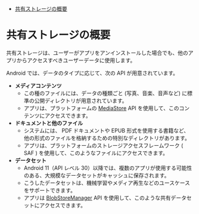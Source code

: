 - [共有ストレージの概要](#共有ストレージの概要)


# 共有ストレージの概要

共有ストレージは、ユーザーがアプリをアンインストールした場合でも、他のアプリからアクセスすべきユーザーデータに使用します。

Android では、データのタイプに応じて、次の API が用意されています。

- **メディアコンテンツ**
  - この種のファイルには、データの種類ごと (写真、音楽、音声など) に標準の公開ディレクトリが用意されています。
  - アプリは、プラットフォームの [MediaStore](https://developer.android.com/reference/android/provider/MediaStore?hl=ja&_gl=1*1mnst0z*_up*MQ..*_ga*MjI0NTM2NDk1LjE3MjI3NDg4Mzc.*_ga_6HH9YJMN9M*MTcyMjc0ODgzNy4xLjAuMTcyMjc0ODgzNy4wLjAuMA..) API を使用して、このコンテンツにアクセスできます。
- **ドキュメントと他のファイル**
  - システムには、 PDF ドキュメントや EPUB 形式を使用する書籍など、他の形式のファイルを格納するための特別なディレクトリがあります。
  - アプリは、プラットフォームのストレージアクセスフレームワーク ( SAF ) を使用して、このようなファイルにアクセスできます。
- **データセット**
  - Android 11（API レベル 30）以降では、複数のアプリが使用する可能性のある、大規模なデータセットがキャッシュに保存されます。
  - こうしたデータセットは、機械学習やメディア再生などのユースケースをサポートできます。
  - アプリは [BlobStoreManager](https://developer.android.com/reference/android/app/blob/BlobStoreManager?hl=ja&_gl=1*1i2f0px*_up*MQ..*_ga*MjI0NTM2NDk1LjE3MjI3NDg4Mzc.*_ga_6HH9YJMN9M*MTcyMjc0ODgzNy4xLjAuMTcyMjc0ODgzNy4wLjAuMA..) API を使用して、このような共有データセットにアクセスできます。





